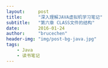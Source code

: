 ```yaml
---
layout:     post
title:      "深入理解JAVA虚拟机学习笔记"
subtitle:   "第六章 CLASS文件的结构"
date:       2016-01-24
author:     "brucechen"
header-img: "img/post-bg-java.jpg"
tags:
    - Java
    - 读书笔记
---
```

